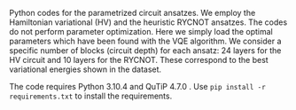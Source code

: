 Python codes for the parametrized circuit ansatzes.
We employ the Hamiltonian variational (HV) and the heuristic RYCNOT ansatzes.
The codes do not perform parameter optimization.
Here we simply load the optimal parameters which have been found with the VQE algorithm.
We consider a specific number of blocks (circuit depth) for each ansatz: 24 layers for the HV circuit and 10 layers for the RYCNOT.
These correspond to the best variational energies shown in the dataset.

The code requires Python 3.10.4 and QuTiP 4.7.0 . Use `pip install -r requirements.txt` to install the requirements.
